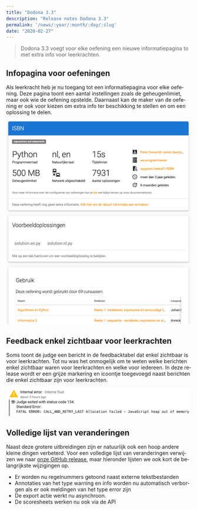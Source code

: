 ```yaml
---
title: "Dodona 3.3"
description: "Release notes Dodona 3.3"
permalink: '/news/:year/:month/:day/:slug'
date: "2020-02-27"
---
```


<NewsHeader :title="$frontmatter.title" :date="$frontmatter.date" lang="nl" />

> Dodona 3.3 voegt voor elke oefening een nieuwe informatiepagina to met extra info voor leerkrachten.

## Infopagina voor oefeningen

Als leerkracht heb je nu toegang tot een informatiepagina voor elke oefening. Deze pagina toont een aantal instellingen zoals de geheugenlimiet, maar ook wie de oefening opstelde. Daarnaast kan de maker van de oefening er ook voor kiezen om extra info ter beschikking te stellen en om een oplossing te delen.

![Infopagina van een oefening](./info-page.jpeg)


## Feedback enkel zichtbaar voor leerkrachten

Soms toont de judge een bericht in de feedbacktabel dat enkel zichtbaar is voor leerkrachten. Tot nu was het onmogelijk om te weten welke berichten enkel zichtbaar waren voor leerkrachten en welke voor iedereen. In deze release wordt er een grijze markering en icoontje toegevoegd naast berichten die enkel zichtbaar zijn voor leerkrachten.

![bericht voor leerkrachten](./teacher-message.png)

## Volledige lijst van veranderingen

Naast deze grotere uitbreidingen zijn er natuurlijk ook een hoop andere kleine dingen verbeterd. Voor een volledige lijst van veranderingen verwijzen we naar [onze GitHub release](https://github.com/dodona-edu/dodona/releases/tag/3.3), maar hieronder lijsten we ook kort de belangrijkste wijzigingen op.

 * Er worden nu regelnummers getoond naast externe tekstbestanden
* Annotaties van het type warning en info worden nu automatisch verborgen als er ook meldingen van het type error zijn
* De export actie werkt nu asynchroon.
* De scoresheets werken nu ook via de API
